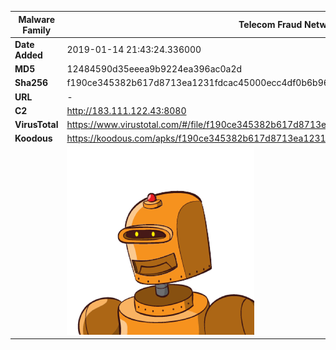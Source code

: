| Malware Family | Telecom Fraud Network for South Koreans                      |
| -------------- | ------------------------------------------------------------ |
| **Date Added** | 2019-01-14 21:43:24.336000                                                   |
| **MD5**        | 12484590d35eeea9b9224ea396ac0a2d                             |
| **Sha256**     | f190ce345382b617d8713ea1231fdcac45000ecc4df0b6b96481a5e11dea8662 |
| **URL**        | -                                                            |
| **C2**         | http://183.111.122.43:8080 |
| **VirusTotal** | https://www.virustotal.com/#/file/f190ce345382b617d8713ea1231fdcac45000ecc4df0b6b96481a5e11dea8662/detection |
| **Koodous**    | https://koodous.com/apks/f190ce345382b617d8713ea1231fdcac45000ecc4df0b6b96481a5e11dea8662 |
|                | ![](../assets/f190ce345382b617d8713ea1231fdcac45000ecc4df0b6b96481a5e11dea8662.png) |